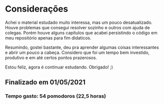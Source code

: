 # Considerações

Achei o material estudado muito interessa, mas um pouco desatualizado. Houve problemas que consegui resolver sozinho e outros com ajuda de colegas. Porém houve alguns capítulos que acabei persistindo o código em meu repositório apenas para fim didaticos.

Resumindo, gostei bastante, deu pra aprender algumas coisas interessantes e abrir um pouco a cabeça. Considero que foi um tempo bem investido, produtivo e em até certos pontos prazerosos.

Estou feliz, agora é continuar estudando. Obrigado! ;)

## Finalizado em 01/05/2021
### Tempo gasto: 54 pomodoros (22,5 horas)
